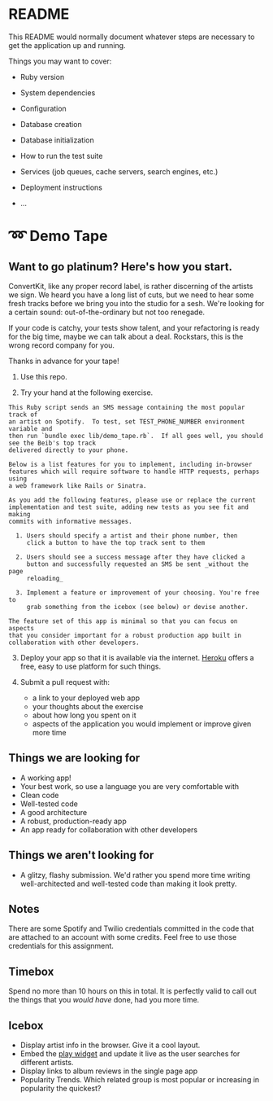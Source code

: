 # README

This README would normally document whatever steps are necessary to get the
application up and running.

Things you may want to cover:

* Ruby version

* System dependencies

* Configuration

* Database creation

* Database initialization

* How to run the test suite

* Services (job queues, cache servers, search engines, etc.)

* Deployment instructions

* ...

# ➿ Demo Tape

## Want to go platinum? Here's how you start.

ConvertKit, like any proper record label, is rather discerning of the artists
we sign. We heard you have a long list of cuts, but we need to hear some fresh
tracks before we bring you into the studio for a sesh. We're looking for a
certain sound: out-of-the-ordinary but not too renegade.

If your code is catchy, your tests show talent, and your refactoring is ready
for the big time, maybe we can talk about a deal. Rockstars, this is the wrong
record company for you.

Thanks in advance for your tape!

  1. Use this repo.

  2. Try your hand at the following exercise.

    This Ruby script sends an SMS message containing the most popular track of
    an artist on Spotify.  To test, set TEST_PHONE_NUMBER environment variable and
    then run `bundle exec lib/demo_tape.rb`.  If all goes well, you should see the Beib's top track
    delivered directly to your phone.

    Below is a list features for you to implement, including in-browser
    features which will require software to handle HTTP requests, perhaps using
    a web framework like Rails or Sinatra.

    As you add the following features, please use or replace the current
    implementation and test suite, adding new tests as you see fit and making
    commits with informative messages.

      1. Users should specify a artist and their phone number, then
         click a button to have the top track sent to them

      2. Users should see a success message after they have clicked a
         button and successfully requested an SMS be sent _without the page
         reloading_

      3. Implement a feature or improvement of your choosing. You're free to
         grab something from the icebox (see below) or devise another.

    The feature set of this app is minimal so that you can focus on aspects
    that you consider important for a robust production app built in
    collaboration with other developers.


  3. Deploy your app so that it is available via the internet.
     [Heroku](https://www.heroku.com) offers a free, easy to use platform for
     such things.

  4. Submit a pull request with:

      - a link to your deployed web app
      - your thoughts about the exercise
      - about how long you spent on it
      - aspects of the application you would implement or improve given more
        time

## Things we are looking for

- A working app!
- Your best work, so use a language you are very comfortable with
- Clean code
- Well-tested code
- A good architecture
- A robust, production-ready app
- An app ready for collaboration with other developers

## Things we aren't looking for

* A glitzy, flashy submission.  We'd rather you spend more time writing well-architected and well-tested code than making it look pretty.

## Notes

There are some Spotify and Twilio credentials committed in the code that are
attached to an account with some credits.  Feel free to use those credentials
for this assignment.

## Timebox

Spend no more than 10 hours on this in total.  It is perfectly valid to call out the things that you *would have* done, had you more time.

## Icebox

- Display artist info in the browser. Give it a cool layout.
- Embed the [play
  widget](https://developer.spotify.com/technologies/widgets/spotify-play-button/)
  and update it live as the user searches for different artists.
- Display links to album reviews in the single page app
- Popularity Trends. Which related group is most popular or increasing in popularity the quickest?
